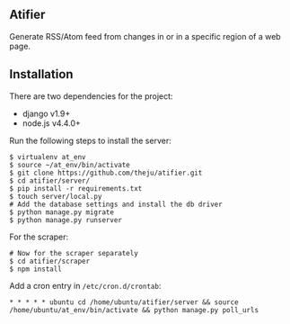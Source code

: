 Atifier
--------

Generate RSS/Atom feed from changes in or in a specific region of a web page.

Installation
-------------

There are two dependencies for the project:
* django v1.9+
* node.js v4.4.0+

Run the following steps to install the server:

```
$ virtualenv at_env
$ source ~/at_env/bin/activate
$ git clone https://github.com/theju/atifier.git
$ cd atifier/server/
$ pip install -r requirements.txt
$ touch server/local.py
# Add the database settings and install the db driver
$ python manage.py migrate
$ python manage.py runserver
```

For the scraper:

```
# Now for the scraper separately
$ cd atifier/scraper
$ npm install
```

Add a cron entry in `/etc/cron.d/crontab`:

```
* * * * * ubuntu cd /home/ubuntu/atifier/server && source /home/ubuntu/at_env/bin/activate && python manage.py poll_urls
```
